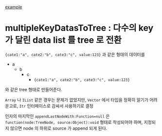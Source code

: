[example](DataConverter__Example.as)

# multipleKeyDatasToTree : 다수의 key 가 달린 data list 를 tree 로 전환

`{cate1:"a", cate2:"b", cate3:"c", value:123}` 과 같은 형태의 데이터를

- a
	- b
		- c
			- `{cate1:"a", cate2:"b", cate3:"c", value:123}`
			
와 같은 tree 형태로 만들어준다.

`Array` 나 `IList` 같은 경우는 문제가 없었지만, `Vector` 에서 타입을 정확히 알기가 어려운고로, `Itr` 인터페이스로 감싸서 사용하기로 결정 

인자의 마지막인 `appendLastNodeWith:Function=null` 은 `function(node:TreeNode, source:Object):void` 형태로 작성되어야 하며, 지정되지 않으면 node 의 하위로 source 가 append 되게 된다. 
